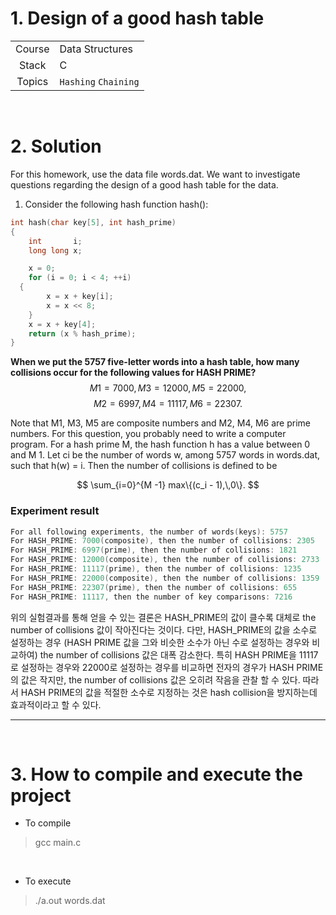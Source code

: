 # 1. Design of a good hash table

|        |                                        |
| :----: | -------------------------------------- |
| Course | Data Structures                        |
| Stack  | C                                      |
| Topics | `Hashing` `Chaining` |

<br/>

# 2. Solution

For this homework, use the data file words.dat. We want to investigate questions regarding the design of a good hash table for the data.

1. Consider the following hash function hash():

```c
int hash(char key[5], int hash_prime)
{
	int       i;
	long long x;

	x = 0;
	for (i = 0; i < 4; ++i)
  {
		x = x + key[i];
		x = x << 8;
	}
	x = x + key[4];
	return (x % hash_prime);
}
```

**When we put the 5757 five-letter words into a hash table, how many collisions occur for the following values for HASH PRIME?**
$$
M1 = 7000,\,M3 = 12000,\,M5 = 22000,
$$
$$
M2 = 6997,\,M4 = 11117,\,M6 = 22307.
$$

Note that M1, M3, M5 are composite numbers and M2, M4, M6 are prime numbers. For this question, you probably need to write a computer program. For a hash prime M, the hash function h has a value between 0 and M  1. Let ci be the number of words w, among 5757 words in words.dat, such that h(w) = i. Then the number of collisions is defined to be

$$
\sum_{i=0}^{M -1} max\{(c_i - 1),\,0\}.
$$

### Experiment result
```c
For all following experiments, the number of words(keys): 5757
For HASH_PRIME: 7000(composite), then the number of collisions: 2305
For HASH_PRIME: 6997(prime), then the number of collisions: 1821
For HASH_PRIME: 12000(composite), then the number of collisions: 2733
For HASH_PRIME: 11117(prime), then the number of collisions: 1235
For HASH_PRIME: 22000(composite), then the number of collisions: 1359
For HASH_PRIME: 22307(prime), then the number of collisions: 655
For HASH_PRIME: 11117, then the number of key comparisons: 7216
```

위의 실험결과를 통해 얻을 수 있는 결론은 HASH_PRIME의 값이 클수록 대체로 the number of collisions 값이 작아진다는 것이다. 다만, HASH_PRIME의 값을 소수로 설정하는 경우 (HASH PRIME 값을 그와 비슷한 소수가 아닌 수로 설정하는 경우와 비교하여) the number of collisions 값은 대폭 감소한다. 특히 HASH PRIME을 11117로 설정하는 경우와 22000로 설정하는 경우를 비교하면 전자의 경우가 HASH PRIME의 값은 작지만, the number of collisions 값은 오히려 작음을 관찰 할 수 있다. 따라서 HASH PRIME의 값을 적절한 소수로 지정하는 것은 hash collision을 방지하는데 효과적이라고 할 수 있다.

---

<br/>

# 3. How to compile and execute the project

* To compile

> gcc main.c

<br/>

* To execute

> ./a.out words.dat
